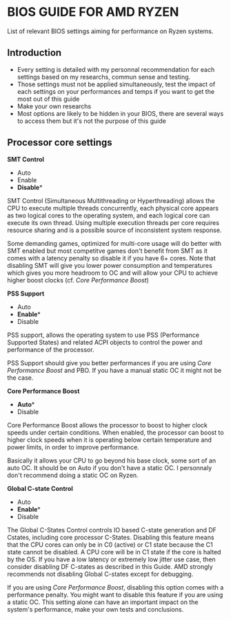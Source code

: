 # BIOS GUIDE FOR AMD RYZEN

List of relevant BIOS settings aiming for performance on Ryzen systems.

## Introduction 

- Every setting is detailed with my personnal recommendation for each settings based on my researchs, commun sense and testing.																
- Those settings must not be applied simultaneously, test the impact of each settings on your performances and temps if you want to get the most out of this guide					
- Make your own researchs									
- Most options are likely to be hidden in your BIOS, there are several ways to access them but it's not the purpose of this guide		

 ## Processor core settings 
 
 **SMT Control**
 
 - Auto 
 - Enable
 - **Disable***
 
SMT Control (Simultaneous Multithreading or Hyperthreading) allows the CPU to execute multiple threads concurrently, each physical core appears as two logical cores to the operating system, and each logical core can execute its own thread. Using multiple execution threads per core requires resource sharing and is a possible source of inconsistent system response.

Some demanding games, optimized for multi-core usage will do better with SMT enabled but most competitve games don't benefit from SMT as it comes with a latency penalty so disable it if you have 6+ cores. Note that disabling SMT will give you lower power consumption and temperatures which gives you more headroom to OC and will allow your CPU to achieve higher boost clocks (cf. *Core Performance Boost*)

**PSS Support**

- Auto
- **Enable***
- Disable

PSS support, allows the operating system to use PSS (Performance Supported States) and related ACPI objects to control the power and performance of the processor.

PSS Support should give you better performances if you are using *Core Performance Boost* and PBO. If you have a manual static OC it might not be the case.

**Core Performance Boost** 

- **Auto***
- Disable

Core Performance Boost allows the processor to boost to higher clock speeds under certain conditions. When enabled, the processor can boost to higher clock speeds when it is operating below certain temperature and power limits, in order to improve performance.

Basically it allows your CPU to go beyond his base clock, some sort of an auto OC.
It should be on Auto if you don't have a static OC. I personnaly don't recommend doing a static OC on Ryzen.

**Global C-state Control**

- Auto
- **Enable***
- Disable 

The Global C-States Control controls IO based C-state generation and DF Cstates, including core processor C-States.
Disabling this feature means that the CPU cores can only be in C0 (active) or C1 state because the C1 state cannot be disabled. A CPU core will be in C1 state if the core is halted by the OS. If you have a low latency or extremely low jitter use case, then consider disabling DF C-states as described in this Guide. AMD strongly recommends not disabling Global C-states except for debugging.

If you are using *Core Performance Boost*, disabling this option comes with a performance penalty. You might want to disable this feature if you are using a static OC. This setting alone can have an important impact on the system's performance, make your own tests and conclusions.
